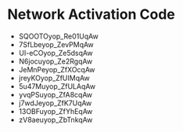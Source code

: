 # Network Activation Code
* SQOOTOyop_Re01UqAw
* 7SfLbeyop_ZevPMqAw
* UI-eCOyop_Ze5dsqAw
* N6jocuyop_Ze2RgqAw
* JeMnPeyop_ZfXOcqAw
* jreyKOyop_ZfUIMqAw
* 5u47Muyop_ZfULAqAw
* yvqPSuyop_ZfA8cqAw
* j7wdJeyop_ZfK7UqAw
* 13OBFuyop_ZfYhEqAw
* zV8aeuyop_ZbTnkqAw